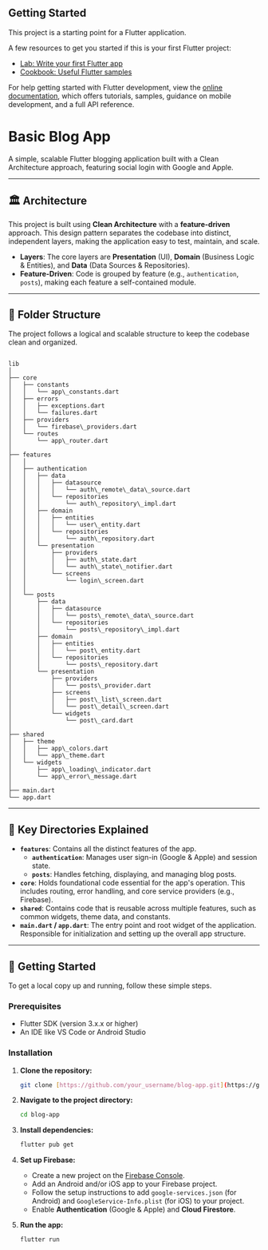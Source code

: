## Getting Started

This project is a starting point for a Flutter application.

A few resources to get you started if this is your first Flutter project:

- [Lab: Write your first Flutter app](https://docs.flutter.dev/get-started/codelab)
- [Cookbook: Useful Flutter samples](https://docs.flutter.dev/cookbook)

For help getting started with Flutter development, view the
[online documentation](https://docs.flutter.dev/), which offers tutorials,
samples, guidance on mobile development, and a full API reference.

# Basic Blog App

A simple, scalable Flutter blogging application built with a Clean Architecture approach, featuring social login with Google and Apple.

---

## 🏛️ Architecture

This project is built using **Clean Architecture** with a **feature-driven** approach. This design pattern separates the codebase into distinct, independent layers, making the application easy to test, maintain, and scale.

* **Layers**: The core layers are **Presentation** (UI), **Domain** (Business Logic & Entities), and **Data** (Data Sources & Repositories).
* **Feature-Driven**: Code is grouped by feature (e.g., `authentication`, `posts`), making each feature a self-contained module.

---

## 📁 Folder Structure

The project follows a logical and scalable structure to keep the codebase clean and organized.

```

lib
│
├── core
│   ├── constants
│   │   └── app\_constants.dart
│   ├── errors
│   │   ├── exceptions.dart
│   │   └── failures.dart
│   ├── providers
│   │   └── firebase\_providers.dart
│   └── routes
│       └── app\_router.dart
│
├── features
│   │
│   ├── authentication
│   │   ├── data
│   │   │   ├── datasource
│   │   │   │   └── auth\_remote\_data\_source.dart
│   │   │   └── repositories
│   │   │       └── auth\_repository\_impl.dart
│   │   ├── domain
│   │   │   ├── entities
│   │   │   │   └── user\_entity.dart
│   │   │   └── repositories
│   │   │       └── auth\_repository.dart
│   │   └── presentation
│   │       ├── providers
│   │       │   ├── auth\_state.dart
│   │       │   └── auth\_state\_notifier.dart
│   │       └── screens
│   │           └── login\_screen.dart
│   │
│   └── posts
│       ├── data
│       │   ├── datasource
│       │   │   └── posts\_remote\_data\_source.dart
│       │   └── repositories
│       │       └── posts\_repository\_impl.dart
│       ├── domain
│       │   ├── entities
│       │   │   └── post\_entity.dart
│       │   └── repositories
│       │       └── posts\_repository.dart
│       └── presentation
│           ├── providers
│           │   └── posts\_provider.dart
│           ├── screens
│           │   ├── post\_list\_screen.dart
│           │   └── post\_detail\_screen.dart
│           └── widgets
│               └── post\_card.dart
│
├── shared
│   ├── theme
│   │   ├── app\_colors.dart
│   │   └── app\_theme.dart
│   └── widgets
│       ├── app\_loading\_indicator.dart
│       └── app\_error\_message.dart
│
├── main.dart
└── app.dart

````

---

## 🧐 Key Directories Explained

* **`features`**: Contains all the distinct features of the app.
    * **`authentication`**: Manages user sign-in (Google & Apple) and session state.
    * **`posts`**: Handles fetching, displaying, and managing blog posts.
* **`core`**: Holds foundational code essential for the app's operation. This includes routing, error handling, and core service providers (e.g., Firebase).
* **`shared`**: Contains code that is reusable across multiple features, such as common widgets, theme data, and constants.
* **`main.dart` / `app.dart`**: The entry point and root widget of the application. Responsible for initialization and setting up the overall app structure.

---

## 🚀 Getting Started

To get a local copy up and running, follow these simple steps.

### Prerequisites

* Flutter SDK (version 3.x.x or higher)
* An IDE like VS Code or Android Studio

### Installation

1.  **Clone the repository:**
    ```sh
    git clone [https://github.com/your_username/blog-app.git](https://github.com/your_username/blog-app.git)
    ```
2.  **Navigate to the project directory:**
    ```sh
    cd blog-app
    ```
3.  **Install dependencies:**
    ```sh
    flutter pub get
    ```
4.  **Set up Firebase:**
    * Create a new project on the [Firebase Console](https://console.firebase.google.com/).
    * Add an Android and/or iOS app to your Firebase project.
    * Follow the setup instructions to add `google-services.json` (for Android) and `GoogleService-Info.plist` (for iOS) to your project.
    * Enable **Authentication** (Google & Apple) and **Cloud Firestore**.

5.  **Run the app:**
    ```sh
    flutter run
    ```